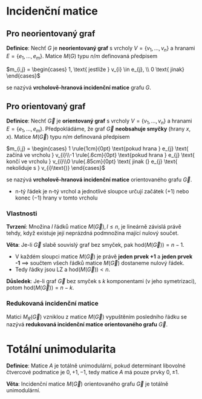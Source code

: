 # Incidenční matice

## Pro neorientovaný graf

**Definice**: Nechť $G$ je **neorientovaný graf** s vrcholy $V = \{v_{1}, \dots, v_{n}\}$ a hranami $E = \{e_{1}, \dots, e_{m}\}$. Matice $M(G)$ typu $n/m$ definovaná předpisem

$m_{i,j} = \begin{cases} 1, \text{ jestliže } v_{i} \in e_{j}, \\ 0 \text{ jinak} \end{cases}$

se nazývá **vrcholově-hranová incidenční matice** grafu $G$.

## Pro orientovaný graf

**Definice**: Nechť $\vec{G}$ je **orientovaný graf** s vrcholy $V = \{v_{1}, \dots, v_{n}\}$ a hranami $E = \{e_{1}, \dots, e_{m}\}$. Předpokládáme, že graf $\vec{G}$ **neobsahuje smyčky** (hrany $x, x$). Matice $M(\vec{G})$ typu $n/m$ definovaná předpisem

$m_{i,j} = \begin{cases} 1 \rule{1cm}{0pt} \text{pokud hrana } e_{j} \text{ začíná ve vrcholu } v_{i}\\-1 \rule{.6cm}{0pt} \text{pokud hrana } e_{j} \text{ končí ve vrcholu } v_{i}\\0 \rule{.85cm}{0pt} \text{ jinak (} e_{j} \text{ nekoliduje s } v_{i}\text{)} \end{cases}$

se nazývá **vrcholově-hranová incidenční matice** orientovaného grafu $\vec{G}$.
- n-tý řádek je n-tý vrchol a jednotlivé sloupce určují začátek ($+1$) nebo konec ($-1$) hrany v tomto vrcholu

### Vlastnosti

**Tvrzení**: Množina $l$ řádků matice $M(\vec{G}), l \leq n$, je lineárně závislá právě tehdy, když existuje její neprázdná podmnožina mající nulový součet.

**Věta**: Je-li $\vec{G}$ slabě souvislý graf bez smyček, pak $\text{hod}(M(\vec{G})) = n-1$.
- V každém sloupci matice $M(\vec{G})$ je právě **jeden prvek +1** a **jeden prvek -1** $\implies$ součtem všech řádků matice $M(\vec{G})$ dostaneme nulový řádek.
- Tedy řádky jsou LZ a $\text{hod}(M(\vec{G})) < n$.

**Důsledek**: Je-li graf $\vec{G}$ bez smyček s $k$ komponentami (v jeho symetrizaci), potom $\text{hod}(M(\vec{G})) = n-k$.

### Redukovaná incidenční matice

Matici $M_{R}(\vec{G})$ vzniklou z matice $M(\vec{G})$ vypuštěním posledního řádku se nazývá **redukovaná incidenční matice orientovaného grafu** $\vec{G}$.

# Totální unimodularita

**Definice**: Matice $A$ je totálně unimodulární, pokud determinant libovolné čtvercové podmatice je $0, +1, -1$, tedy matice $A$ má pouze prvky $0, \pm1$.

**Věta**: Incidenční matice $M(\vec{G})$ orientovaného grafu $\vec{G}$ je totálně unimodulární.